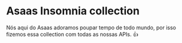 # Asaas Insomnia collection
Nós aqui do Asaas adoramos poupar tempo de todo mundo, por isso fizemos essa collection com todas as nossas APIs. 👍